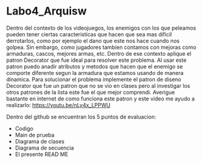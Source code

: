 # Labo4_Arquisw

Dentro del contexto de los videojuegos, los enemigos con los que peleamos pueden tener ciertas caracteristicas que hacen que sea mas dificil derrotarlos, como por ejemplo el dano que este nos hace cuando nos golpea. Sin embargo, como jugadores tambien contamos con mejoras como armaduras, cascos, mejores armas, etc. Dentro de ese contexto aplique el patron Decorator que fue ideal para resolver este problema. Al usar este patron puedo anadir atributos y metodos que hacen que el enemigo se comporte diferente segun la armadura que estamos usando de manera dinamica.
Para solucionar el problema implemente el patron de diseno Decorator que fue un patron que no se vio en clases pero al investigar los otros patrones de la lista este fue el que mejor comprendi.
Averigue bastante en internet de como funciona este patron y este video me ayudo a realizarlo:
https://youtu.be/nLy4x_LPPWU


Dentro del github se encuentran los 5 puntos de evaluacion:
* Codigo
* Main de prueba
* Diagrama de clases
* Diagrama de secuencia
* El presente READ ME
